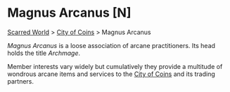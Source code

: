 # Magnus Arcanus [N]
[Scarred World](./scarred-world.md) > [City of Coins](./city-of-coins.md) > Magnus Arcanus

*Magnus Arcanus* is a loose association of arcane practitioners. Its head holds the title *Archmage*. 

Member interests vary widely but cumulatively they provide a multitude of wondrous arcane items and services to the [City of Coins](./city-of-coins.md) and its trading partners.